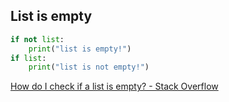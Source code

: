## List is empty

```python
if not list:
    print("list is empty!")
if list:
    print("list is not empty!")
```

[How do I check if a list is empty? - Stack Overflow](https://stackoverflow.com/questions/53513/how-do-i-check-if-a-list-is-empty)
